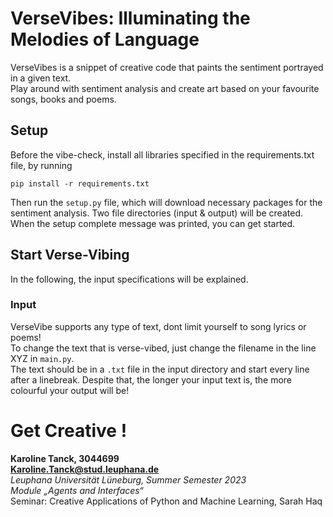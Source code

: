 # VerseVibes: Illuminating the Melodies of Language
VerseVibes is a snippet of creative code that paints the sentiment portrayed in a given text.   
Play around with sentiment analysis and create art based on your favourite songs, books and poems.

## Setup
Before the vibe-check, install all libraries specified in the requirements.txt file, by running
```
pip install -r requirements.txt
```
Then run the `setup.py` file, which will download necessary packages for the sentiment analysis. 
Two file directories (input & output) will be created. 
When the setup complete message was printed, you can get started. 

## Start Verse-Vibing  
In the following, the input specifications will be explained.  
### Input
VerseVibe supports any type of text, dont limit yourself to song lyrics or poems!  
To change the text that is verse-vibed, just change the filename in the line XYZ in `main.py`.   
The text should be in a `.txt` file in the input directory and start every line after a linebreak.
Despite that, the longer your input text is, the more colourful your output will be!   

# Get Creative !


**Karoline Tanck, 3044699**  
**Karoline.Tanck@stud.leuphana.de**  
*Leuphana Universität Lüneburg, Summer Semester 2023*  
*Module „Agents and Interfaces“*  
Seminar: Creative Applications of Python and Machine Learning, Sarah Haq  

